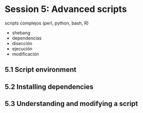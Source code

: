 # Session 5: Advanced scripts

scripts complejos (perl, python, bash, R)
- shebang
- dependencias
- disección
- ejecución
- modificación

## 5.1 Script environment

## 5.2 Installing dependencies

## 5.3 Understanding and modifying a script

